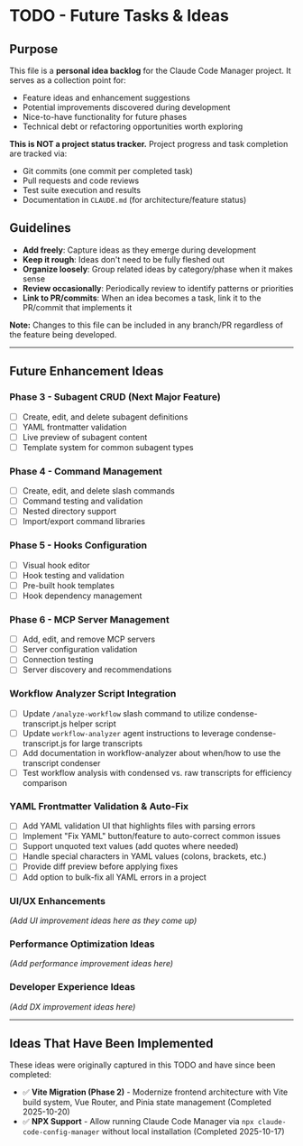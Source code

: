 # TODO - Future Tasks & Ideas

## Purpose

This file is a **personal idea backlog** for the Claude Code Manager project. It serves as a collection point for:
- Feature ideas and enhancement suggestions
- Potential improvements discovered during development
- Nice-to-have functionality for future phases
- Technical debt or refactoring opportunities worth exploring

**This is NOT a project status tracker.** Project progress and task completion are tracked via:
- Git commits (one commit per completed task)
- Pull requests and code reviews
- Test suite execution and results
- Documentation in `CLAUDE.md` (for architecture/feature status)

## Guidelines

- **Add freely**: Capture ideas as they emerge during development
- **Keep it rough**: Ideas don't need to be fully fleshed out
- **Organize loosely**: Group related ideas by category/phase when it makes sense
- **Review occasionally**: Periodically review to identify patterns or priorities
- **Link to PR/commits**: When an idea becomes a task, link it to the PR/commit that implements it

**Note:** Changes to this file can be included in any branch/PR regardless of the feature being developed.

---

## Future Enhancement Ideas

### Phase 3 - Subagent CRUD (Next Major Feature)
- [ ] Create, edit, and delete subagent definitions
- [ ] YAML frontmatter validation
- [ ] Live preview of subagent content
- [ ] Template system for common subagent types

### Phase 4 - Command Management
- [ ] Create, edit, and delete slash commands
- [ ] Command testing and validation
- [ ] Nested directory support
- [ ] Import/export command libraries

### Phase 5 - Hooks Configuration
- [ ] Visual hook editor
- [ ] Hook testing and validation
- [ ] Pre-built hook templates
- [ ] Hook dependency management

### Phase 6 - MCP Server Management
- [ ] Add, edit, and remove MCP servers
- [ ] Server configuration validation
- [ ] Connection testing
- [ ] Server discovery and recommendations

### Workflow Analyzer Script Integration
- [ ] Update `/analyze-workflow` slash command to utilize condense-transcript.js helper script
- [ ] Update `workflow-analyzer` agent instructions to leverage condense-transcript.js for large transcripts
- [ ] Add documentation in workflow-analyzer about when/how to use the transcript condenser
- [ ] Test workflow analysis with condensed vs. raw transcripts for efficiency comparison

### YAML Frontmatter Validation & Auto-Fix
- [ ] Add YAML validation UI that highlights files with parsing errors
- [ ] Implement "Fix YAML" button/feature to auto-correct common issues
- [ ] Support unquoted text values (add quotes where needed)
- [ ] Handle special characters in YAML values (colons, brackets, etc.)
- [ ] Provide diff preview before applying fixes
- [ ] Add option to bulk-fix all YAML errors in a project

### UI/UX Enhancements
_(Add UI improvement ideas here as they come up)_

### Performance Optimization Ideas
_(Add performance improvement ideas here)_

### Developer Experience Ideas
_(Add DX improvement ideas here)_

---

## Ideas That Have Been Implemented

These ideas were originally captured in this TODO and have since been completed:

- ✅ **Vite Migration (Phase 2)** - Modernize frontend architecture with Vite build system, Vue Router, and Pinia state management (Completed 2025-10-20)
- ✅ **NPX Support** - Allow running Claude Code Manager via `npx claude-code-config-manager` without local installation (Completed 2025-10-17)
